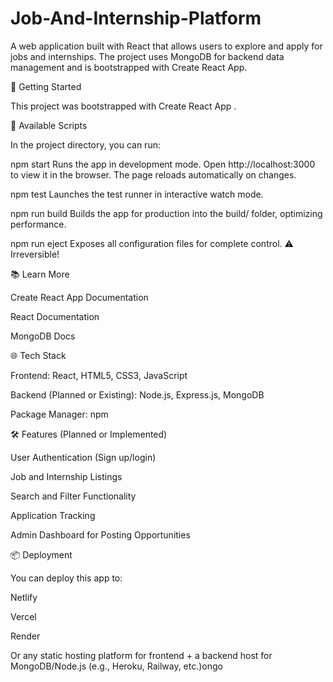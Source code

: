 # Job-And-Internship-Platform 

A web application built with React that allows users to explore and apply for jobs and internships. The project uses MongoDB for backend data management and is bootstrapped with Create React App.

🚀 Getting Started

This project was bootstrapped with Create React App
.

🔧 Available Scripts

In the project directory, you can run:

npm start
Runs the app in development mode.
Open http://localhost:3000
 to view it in the browser. The page reloads automatically on changes.

npm test
Launches the test runner in interactive watch mode.

npm run build
Builds the app for production into the build/ folder, optimizing performance.

npm run eject
Exposes all configuration files for complete control. ⚠️ Irreversible!

📚 Learn More

Create React App Documentation

React Documentation

MongoDB Docs

🌐 Tech Stack

Frontend: React, HTML5, CSS3, JavaScript

Backend (Planned or Existing): Node.js, Express.js, MongoDB

Package Manager: npm

🛠 Features (Planned or Implemented)

User Authentication (Sign up/login)

Job and Internship Listings

Search and Filter Functionality

Application Tracking

Admin Dashboard for Posting Opportunities

📦 Deployment

You can deploy this app to:

Netlify

Vercel

Render

Or any static hosting platform for frontend + a backend host for MongoDB/Node.js (e.g., Heroku, Railway, etc.)ongo
